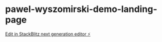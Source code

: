 # pawel-wyszomirski-demo-landing-page

[Edit in StackBlitz next generation editor ⚡️](https://stackblitz.com/~/github.com/pawel-wyszomirski/pawel-wyszomirski-demo-landing-page)